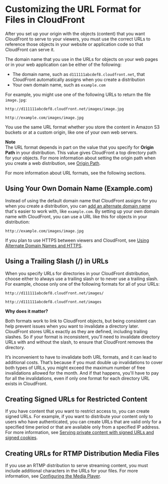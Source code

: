 # Customizing the URL Format for Files in CloudFront<a name="LinkFormat"></a>

After you set up your origin with the objects \(content\) that you want CloudFront to serve to your viewers, you must use the correct URLs to reference those objects in your website or application code so that CloudFront can serve it\.

The domain name that you use in the URLs for objects on your web pages or in your web application can be either of the following:
+ The domain name, such as `d111111abcdef8.cloudfront.net`, that CloudFront automatically assigns when you create a distribution
+ Your own domain name, such as `example.com`

For example, you might use one of the following URLs to return the file `image.jpg`:

`http://d111111abcdef8.cloudfront.net/images/image.jpg`

`http://example.com/images/image.jpg`

You use the same URL format whether you store the content in Amazon S3 buckets or at a custom origin, like one of your own web servers\.

**Note**  
The URL format depends in part on the value that you specify for **Origin Path** in your distribution\. This value gives CloudFront a top directory path for your objects\. For more information about setting the origin path when you create a web distribution, see [Origin Path](distribution-web-values-specify.md#DownloadDistValuesOriginPath)\.

For more information about URL formats, see the following sections\.

## Using Your Own Domain Name \(Example\.com\)<a name="LinkFormat_OwnDomain"></a>

Instead of using the default domain name that CloudFront assigns for you when you create a distribution, you can [add an alternate domain name](https://docs.aws.amazon.com/AmazonCloudFront/latest/DeveloperGuide/distribution-web-values-specify.html#DownloadDistValuesCNAME) that's easier to work with, like `example.com`\. By setting up your own domain name with CloudFront, you can use a URL like this for objects in your distribution:

`http://example.com/images/image.jpg`

If you plan to use HTTPS between viewers and CloudFront, see [Using Alternate Domain Names and HTTPS](using-https-alternate-domain-names.md)\.

## Using a Trailing Slash \(/\) in URLs<a name="LinkFormat_TrailingSlash"></a>

When you specify URLs for directories in your CloudFront distribution, choose either to always use a trailing slash or to never use a trailing slash\. For example, choose only one of the following formats for all of your URLs:

`http://d111111abcdef8.cloudfront.net/images/`

`http://d111111abcdef8.cloudfront.net/images`

**Why does it matter?**

Both formats work to link to CloudFront objects, but being consistent can help prevent issues when you want to invalidate a directory later\. CloudFront stores URLs exactly as they are defined, including trailing slashes\. So if your format is inconsistent, you'll need to invalidate directory URLs with and without the slash, to ensure that CloudFront removes the directory\. 

It’s inconvenient to have to invalidate both URL formats, and it can lead to additional costs\. That’s because if you must double up invalidations to cover both types of URLs, you might exceed the maximum number of free invalidations allowed for the month\. And if that happens, you'll have to pay for all the invalidations, even if only one format for each directory URL exists in CloudFront\.

## Creating Signed URLs for Restricted Content<a name="LinkFormat_SignedURLs"></a>

If you have content that you want to restrict access to, you can create signed URLs\. For example, if you want to distribute your content only to users who have authenticated, you can create URLs that are valid only for a specified time period or that are available only from a specified IP address\. For more information, see [Serving private content with signed URLs and signed cookies](PrivateContent.md)\.

## Creating URLs for RTMP Distribution Media Files<a name="LinkFormat_StreamingURLs"></a>

If you use an RTMP distribution to serve streaming content, you must include additional characters in the URLs for your files\. For more information, see [Configuring the Media Player](Streaming_URLs.md)\.